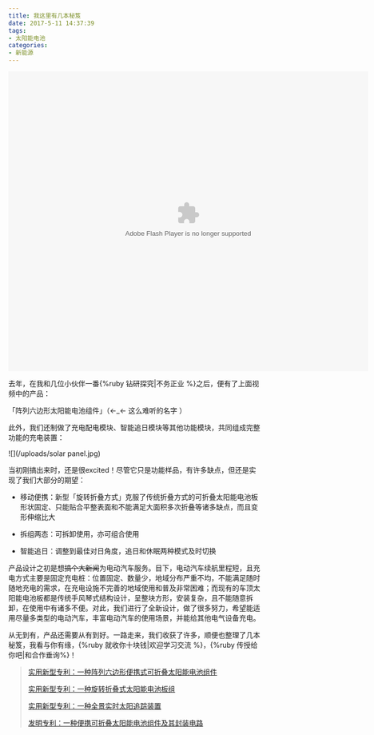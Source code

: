 ```yaml
---
title: 我这里有几本秘笈
date: 2017-5-11 14:37:39
tags:
- 太阳能电池
categories:
- 新能源
---
```


<embed src='http://player.youku.com/player.php/sid/XMjc2MTkyNzU4MA==/v.swf' allowFullScreen='true' quality='high' width='720' height='600' align='middle' allowScriptAccess='always' type='application/x-shockwave-flash'></embed>

去年，在我和几位小伙伴一番{%ruby 钻研探究|不务正业 %}之后，便有了上面视频中的产品：

「阵列六边形太阳能电池组件」（←_← 这么难听的名字 ）

<!-- more -->

此外，我们还制做了充电配电模块、智能追日模块等其他功能模块，共同组成完整功能的充电装置：

![](/uploads/solar panel.jpg)

当初刚搞出来时，还是很excited！尽管它只是功能样品，有许多缺点，但还是实现了我们大部分的期望：

- 移动便携：新型「旋转折叠方式」克服了传统折叠方式的可折叠太阳能电池板形状固定、只能贴合平整表面和不能满足大面积多次折叠等诸多缺点，而且变形伸缩比大

- 拆组两态：可拆卸使用，亦可组合使用

- 智能追日：调整到最佳对日角度，追日和休眠两种模式及时切换


产品设计之初是想~~搞个大新闻~~为电动汽车服务。目下，电动汽车续航里程短，且充电方式主要是固定充电桩：位置固定、数量少，地域分布严重不均，不能满足随时随地充电的需求，在充电设施不完善的地域使用和普及非常困难；而现有的车顶太阳能电池板都是传统手风琴式结构设计，呈整块方形，安装复杂，且不能随意拆卸，在使用中有诸多不便。对此，我们进行了全新设计，做了很多努力，希望能适用尽量多类型的电动汽车，丰富电动汽车的使用场景，并能给其他电气设备充电。

从无到有，产品还需要从有到好。一路走来，我们收获了许多，顺便也整理了几本秘笈，我看与你有缘，{%ruby 就收你十块钱|欢迎学习交流 %}，{%ruby 传授给你吧|和合作垂询%}！

> [实用新型专利：一种阵列六边形便携式可折叠太阳能电池组件](http://www.pss-system.gov.cn/sipopublicsearch/patentsearch/portalSearch-portalSearch.shtml?params=4C3F74C3281B65A97F2870FF32DEFA0972B8704B1DEFDC9FE5DDF971F41751763C6DCF0A2A40CF83DBD76C0534E72831229391D2F3E981CA739587F3991D08C86C3D952A3A05772F8CEC73688A0A98D6D57C42416D5A10992A5B056A5D573E7A5C872B71B061545EA82FA94C4763A52F193D5708C9A494B19A7471FA7721AF4F)
>
> [实用新型专利：一种旋转折叠式太阳能电池板组](http://www.pss-system.gov.cn/sipopublicsearch/patentsearch/portalSearch-portalSearch.shtml?params=4C3F74C3281B65A97F2870FF32DEFA0972B8704B1DEFDC9F83D3CF21273E984B6524A01AD66036964146B9729B1DE3AB9D78D3A24D63171F6B1AB4A9C4C0C6DBB378C60218944A6EE6BF810EC38D386FCCA32B98D856915B4F81882DFC088FDAB01582BA0978F9DCB3C36A5D57C3C5D6)
>
> [实用新型专利：一种全景实时太阳追踪装置](http://www.pss-system.gov.cn/sipopublicsearch/patentsearch/portalSearch-portalSearch.shtml?params=4C3F74C3281B65A97F2870FF32DEFA0972B8704B1DEFDC9F42653BCDCEC741A8F884FC432D15FD6847D510F4DDB9523A8FE9E609DDE25AC3D57C42416D5A10992A5B056A5D573E7A5C872B71B061545EA82FA94C4763A52F193D5708C9A494B19A7471FA7721AF4F)
>
> [发明专利：一种便携可折叠太阳能电池组件及其封装电路](http://www.pss-system.gov.cn/sipopublicsearch/patentsearch/portalSearch-portalSearch.shtml?params=4C3F74C3281B65A97F2870FF32DEFA0972B8704B1DEFDC9FC7ABD4BD946A6CAE8548725B314FA5014146B9729B1DE3AB3D56039304FE2CDF90A95B6BCB51507EEF7ECB233E511F70466B909F890A636FD57C42416D5A10992A5B056A5D573E7A5C872B71B061545EA82FA94C4763A52F193D5708C9A494B19A7471FA7721AF4F)




